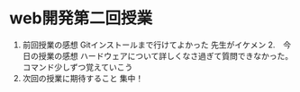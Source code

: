 # web開発第二回授業
1. 前回授業の感想
Gitインストールまで行けてよかった
先生がイケメン
2.　今日の授業の感想
ハードウェアについて詳しくなさ過ぎて質問できなかった。
コマンド少しずつ覚えていこう
3. 次回の授業に期待すること
集中！